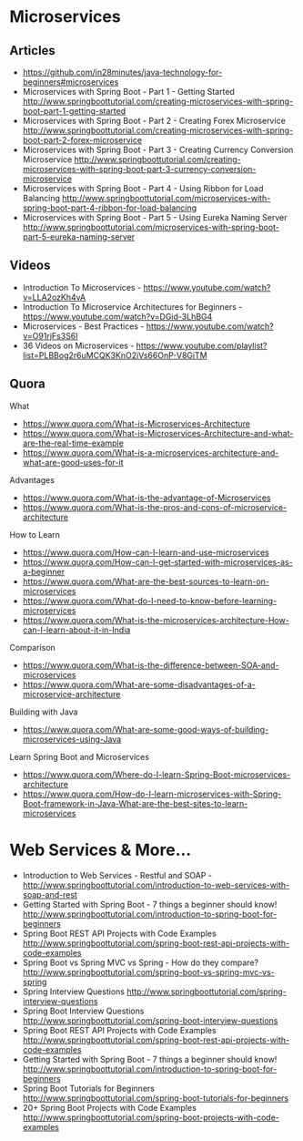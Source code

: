 # Microservices

## Articles

- https://github.com/in28minutes/java-technology-for-beginners#microservices
- Microservices with Spring Boot - Part 1 - Getting Started	http://www.springboottutorial.com/creating-microservices-with-spring-boot-part-1-getting-started
- Microservices with Spring Boot - Part 2 - Creating Forex Microservice	http://www.springboottutorial.com/creating-microservices-with-spring-boot-part-2-forex-microservice
- Microservices with Spring Boot - Part 3 - Creating Currency Conversion Microservice	http://www.springboottutorial.com/creating-microservices-with-spring-boot-part-3-currency-conversion-microservice
- Microservices with Spring Boot - Part 4 - Using Ribbon for Load Balancing	http://www.springboottutorial.com/microservices-with-spring-boot-part-4-ribbon-for-load-balancing
- Microservices with Spring Boot - Part 5 - Using Eureka Naming Server	http://www.springboottutorial.com/microservices-with-spring-boot-part-5-eureka-naming-server

## Videos
- Introduction To Microservices - https://www.youtube.com/watch?v=LLA2ozKh4vA
- Introduction To Microservice Architectures for Beginners - https://www.youtube.com/watch?v=DGid-3LhBG4
- Microservices -  Best Practices	- https://www.youtube.com/watch?v=O91rjFs3S6I
- 36 Videos on Microservices - https://www.youtube.com/playlist?list=PLBBog2r6uMCQK3KnO2iVs66OnP-V8GiTM


## Quora

What
- https://www.quora.com/What-is-Microservices-Architecture
- https://www.quora.com/What-is-Microservices-Architecture-and-what-are-the-real-time-example
- https://www.quora.com/What-is-a-microservices-architecture-and-what-are-good-uses-for-it

Advantages
- https://www.quora.com/What-is-the-advantage-of-Microservices
- https://www.quora.com/What-is-the-pros-and-cons-of-microservice-architecture

How to Learn
- https://www.quora.com/How-can-I-learn-and-use-microservices
- https://www.quora.com/How-can-I-get-started-with-microservices-as-a-beginner
- https://www.quora.com/What-are-the-best-sources-to-learn-on-microservices
- https://www.quora.com/What-do-I-need-to-know-before-learning-microservices
- https://www.quora.com/What-is-the-microservices-architecture-How-can-I-learn-about-it-in-India

Comparison
- https://www.quora.com/What-is-the-difference-between-SOA-and-microservices
- https://www.quora.com/What-are-some-disadvantages-of-a-microservice-architecture


Building with Java
- https://www.quora.com/What-are-some-good-ways-of-building-microservices-using-Java


Learn Spring Boot and Microservices
- https://www.quora.com/Where-do-I-learn-Spring-Boot-microservices-architecture
- https://www.quora.com/How-do-I-learn-microservices-with-Spring-Boot-framework-in-Java-What-are-the-best-sites-to-learn-microservices


#  Web Services & More...
- Introduction to Web Services - Restful and SOAP	- http://www.springboottutorial.com/introduction-to-web-services-with-soap-and-rest
- Getting Started with Spring Boot - 7 things a beginner should know!	http://www.springboottutorial.com/introduction-to-spring-boot-for-beginners
- Spring Boot REST API Projects with Code Examples	http://www.springboottutorial.com/spring-boot-rest-api-projects-with-code-examples
- Spring Boot vs Spring MVC vs Spring - How do they compare?	http://www.springboottutorial.com/spring-boot-vs-spring-mvc-vs-spring
- Spring Interview Questions	http://www.springboottutorial.com/spring-interview-questions
- Spring Boot Interview Questions	http://www.springboottutorial.com/spring-boot-interview-questions
- Spring Boot REST API Projects with Code Examples	http://www.springboottutorial.com/spring-boot-rest-api-projects-with-code-examples
- Getting Started with Spring Boot - 7 things a beginner should know!	http://www.springboottutorial.com/introduction-to-spring-boot-for-beginners
- Spring Boot Tutorials for Beginners	http://www.springboottutorial.com/spring-boot-tutorials-for-beginners
- 20+ Spring Boot Projects with Code Examples	http://www.springboottutorial.com/spring-boot-projects-with-code-examples


